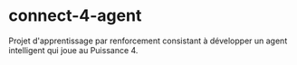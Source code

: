 # connect-4-agent
Projet d'apprentissage par renforcement consistant à développer un agent intelligent qui joue au Puissance 4.
